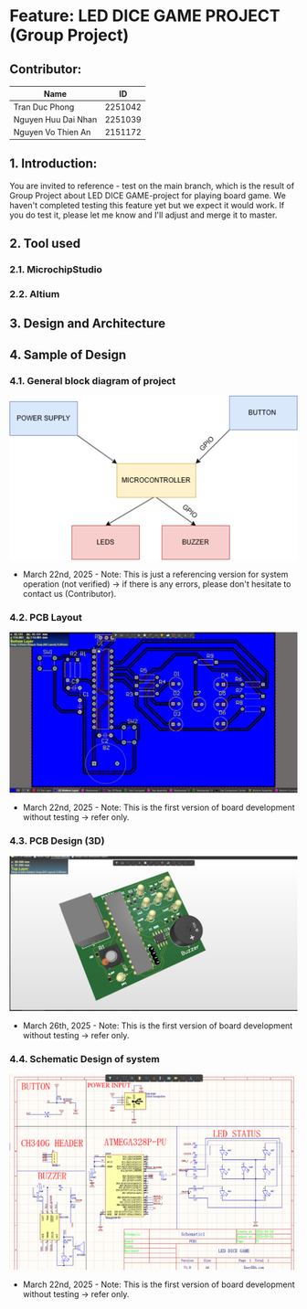 # Feature: LED DICE GAME PROJECT (Group Project)

## Contributor: 
|       Name             |              ID               |
|------------------------|-------------------------------|
| Tran Duc Phong         |            2251042            |
| Nguyen Huu Dai Nhan    |            2251039            |
| Nguyen Vo Thien An     |            2151172            |

## 1. Introduction: 
You are invited to reference - test on the main branch, which is the result of Group Project about LED DICE GAME-project for playing board game. We haven't completed testing this feature yet but we expect it would work. If you do test it, please let me know and I'll adjust and merge it to master.

## 2. Tool used

### 2.1. MicrochipStudio 

### 2.2. Altium

## 3. Design and Architecture


## 4. Sample of Design
### 4.1. General block diagram of project
![alt text](<Document/Block diagram.png>)
- March 22nd, 2025 - Note: This is just a referencing version for system operation (not verified) -> if there is any errors, please don't hesitate to contact us (Contributor).

### 4.2. PCB Layout
![alt text](<Picture/PCB layout.png>)
- March 22nd, 2025 - Note: This is the first version of board development without testing -> refer only.

### 4.3. PCB Design (3D)
![alt text](<Picture/PCB 3D.jpg>)
- March 26th, 2025 - Note: This is the first version of board development without testing -> refer only.

### 4.4. Schematic Design of system
![alt text](<Picture/Schematic.png>)
- March 22nd, 2025 - Note: This is the first version of board development without testing -> refer only.

